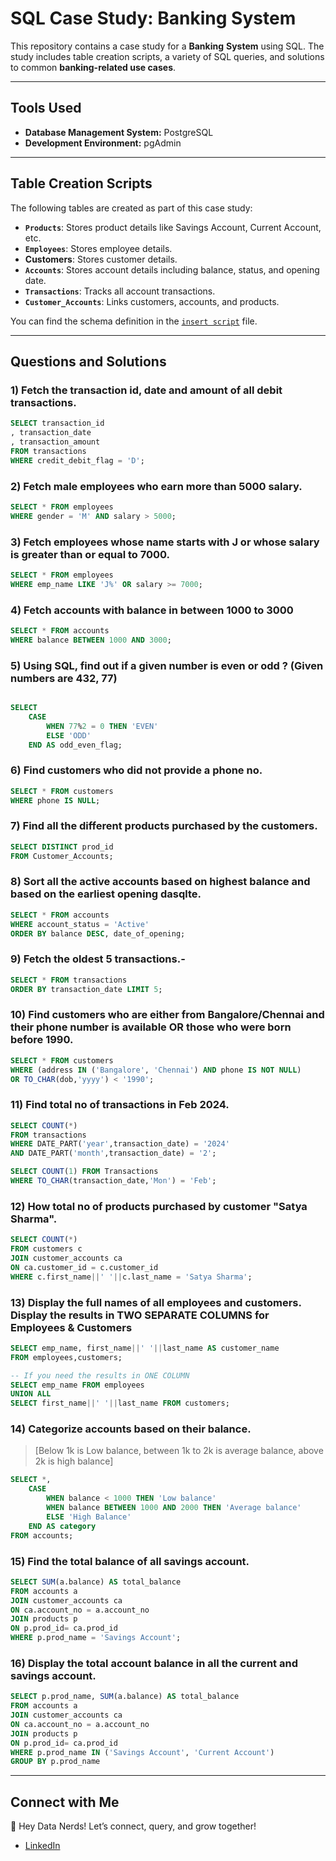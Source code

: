 # SQL Case Study: Banking System

This repository contains a case study for a **Banking** **System** using SQL. The study includes table creation scripts, a variety of SQL queries, and solutions to common **banking-related use cases**.  

---
## Tools Used  
- **Database Management System:** PostgreSQL  
- **Development Environment:** pgAdmin

---
## Table Creation Scripts  

The following tables are created as part of this case study:  
- **`Products`**: Stores product details like Savings Account, Current Account, etc.  
- **`Employees`**: Stores employee details.  
- **Customers**: Stores customer details.  
- **`Accounts`**: Stores account details including balance, status, and opening date.  
- **`Transactions`**: Tracks all account transactions.  
- **`Customer_Accounts`**: Links customers, accounts, and products.  

You can find the schema definition in the [`insert script`](SQL-Basics-Exploring-Bannking-Dataset/insert_script.txt) file.

---

## Questions and Solutions

### 1) Fetch the transaction id, date and amount of all debit transactions.

```sql
SELECT transaction_id
, transaction_date
, transaction_amount
FROM transactions
WHERE credit_debit_flag = 'D';
```

### 2) Fetch male employees who earn more than 5000 salary.

```sql
SELECT * FROM employees
WHERE gender = 'M' AND salary > 5000;
```

### 3) Fetch employees whose name starts with J or whose salary is greater than or equal to 7000.

```sql
SELECT * FROM employees
WHERE emp_name LIKE 'J%' OR salary >= 7000;
```

### 4) Fetch accounts with balance in between 1000 to 3000

```sql
SELECT * FROM accounts
WHERE balance BETWEEN 1000 AND 3000;
```

### 5) Using SQL, find out if a given number is even or odd ? (Given numbers are 432, 77)
```sql

SELECT
	CASE 
		WHEN 77%2 = 0 THEN 'EVEN' 
		ELSE 'ODD' 
	END AS odd_even_flag;
```

### 6) Find customers who did not provide a phone no.

``` sql
SELECT * FROM customers 
WHERE phone IS NULL;
```

### 7) Find all the different products purchased by the customers.

```sql
SELECT DISTINCT prod_id
FROM Customer_Accounts;
```

### 8) Sort all the active accounts based on highest balance and based on the earliest opening dasqlte.

```sql
SELECT * FROM accounts
WHERE account_status = 'Active'
ORDER BY balance DESC, date_of_opening;
```

### 9) Fetch the oldest 5 transactions.-

```sql
SELECT * FROM transactions
ORDER BY transaction_date LIMIT 5;
```

### 10) Find customers who are either from Bangalore/Chennai and their phone number is available OR those who were born before 1990.

```sql
SELECT * FROM customers
WHERE (address IN ('Bangalore', 'Chennai') AND phone IS NOT NULL)
OR TO_CHAR(dob,'yyyy') < '1990';
```

### 11) Find total no of transactions in Feb 2024.

```sql
SELECT COUNT(*)
FROM transactions
WHERE DATE_PART('year',transaction_date) = '2024' 
AND DATE_PART('month',transaction_date) = '2';

SELECT COUNT(1) FROM Transactions 
WHERE TO_CHAR(transaction_date,'Mon') = 'Feb';
```


### 12) How total no of products purchased by customer "Satya Sharma".

```sql
SELECT COUNT(*)
FROM customers c
JOIN customer_accounts ca
ON ca.customer_id = c.customer_id
WHERE c.first_name||' '||c.last_name = 'Satya Sharma';
```

### 13) Display the full names of all employees and customers. Display the results in TWO SEPARATE COLUMNS for Employees & Customers

```sql
SELECT emp_name, first_name||' '||last_name AS customer_name
FROM employees,customers;

-- If you need the results in ONE COLUMN
SELECT emp_name FROM employees
UNION ALL 
SELECT first_name||' '||last_name FROM customers;
```

### 14) Categorize accounts based on their balance.
> [Below 1k is Low balance, between 1k to 2k is average balance, above 2k is high balance]

```sql
SELECT *,
	CASE 
		WHEN balance < 1000 THEN 'Low balance'
		WHEN balance BETWEEN 1000 AND 2000 THEN 'Average balance'
		ELSE 'High Balance'
	END AS category
FROM accounts;
```

### 15) Find the total balance of all savings account.

```sql
SELECT SUM(a.balance) AS total_balance
FROM accounts a
JOIN customer_accounts ca
ON ca.account_no = a.account_no
JOIN products p
ON p.prod_id= ca.prod_id
WHERE p.prod_name = 'Savings Account';
```

### 16) Display the total account balance in all the current and savings account.

```sql
SELECT p.prod_name, SUM(a.balance) AS total_balance
FROM accounts a
JOIN customer_accounts ca
ON ca.account_no = a.account_no
JOIN products p
ON p.prod_id= ca.prod_id
WHERE p.prod_name IN ('Savings Account', 'Current Account')
GROUP BY p.prod_name
```
---
## Connect with Me
👋 Hey Data Nerds! Let’s connect, query, and grow together!
  - [LinkedIn](https://www.linkedin.com/in/lmahial/)
